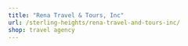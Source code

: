 ```yaml
---
title: "Rena Travel & Tours, Inc"
url: /sterling-heights/rena-travel-and-tours-inc/
shop: travel agency
---
```

